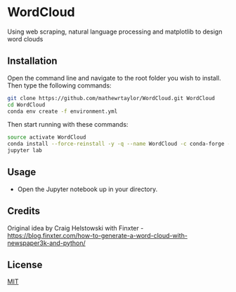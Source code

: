 # WordCloud
Using web scraping, natural language processing and matplotlib to design word clouds

## Installation

Open the command line and navigate to the root folder you wish to install. Then type the following commands:
```bash
git clone https://github.com/mathewrtaylor/WordCloud.git WordCloud
cd WordCloud
conda env create -f environment.yml
```
Then start running with these commands:
```bash
source activate WordCloud
conda install --force-reinstall -y -q --name WordCloud -c conda-forge --file requirements.txt
jupyter lab
```
## Usage
- Open the Jupyter notebook up in your directory.

## Credits
Original idea by Craig Helstowski with Finxter - https://blog.finxter.com/how-to-generate-a-word-cloud-with-newspaper3k-and-python/

## License
[MIT](https://choosealicense.com/licenses/mit/)
